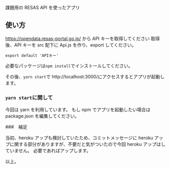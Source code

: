 課題用の RESAS API を使ったアプリ

## 使い方

https://opendata.resas-portal.go.jp/ から API キーを取得してください
取得後、API キーを src 配下に Api.js を作り、export してください。

```
export default 'APIキー'
```

必要なパッケージは`npm install`でインストールしてください。

その後、`yarn start`で http://localhost:3000/にアクセスするとアプリが起動します。

### `yarn start`に関して

今回は yarn を利用しています。
もし npm でアプリを起動したい場合は package.json を編集してください。

###　補足

当初、heroku アップも検討していたため、コミットメッセージに heroku アップに関する部分がありますが、不要だと気がついたので今回 heroku アップはしていません。
必要であればアップします。

以上。

